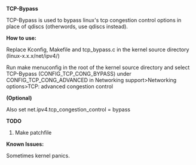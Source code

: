 **TCP-Bypass**

TCP-Bypass is used to bypass linux's tcp congestion control options in place of qdiscs (otherwords, use qdiscs instead).

**How to use:**

Replace Kconfig, Makefile and tcp_bypass.c in the kernel source directory (linux-x.x.x/net/ipv4/)

Run make menuconfig in the root of the kernel source directory and select TCP-Bypass (CONFIG_TCP_CONG_BYPASS) under CONFIG_TCP_CONG_ADVANCED in Networking support>Networking options>TCP: advanced congestion control

**(Optional)** 

Also set net.ipv4.tcp_congestion_control = bypass

**TODO**

1. Make patchfile

**Known Issues:**

Sometimes kernel panics.
